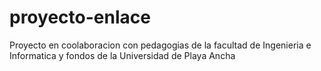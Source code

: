 # proyecto-enlace
 Proyecto en coolaboracion con pedagogias de la facultad de Ingenieria e Informatica y fondos de la Universidad de Playa Ancha
